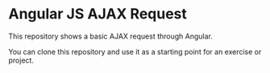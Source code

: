 # Angular JS AJAX Request

This repository shows a basic AJAX request through Angular.

You can clone this repository and use it as a starting point for an exercise or project.
